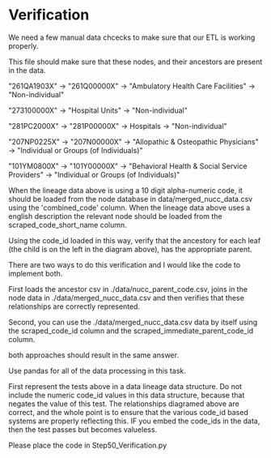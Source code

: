 Verification
==================

We need a few manual data chcecks to make sure that our ETL is working properly.

This file should make sure that these nodes, and their ancestors are present in the data.

"261QA1903X" -> "261Q00000X" -> "Ambulatory Health Care Facilities" -> "Non-individual"

"273100000X" -> "Hospital Units" -> "Non-individual"

"281PC2000X" -> "281P00000X" -> Hospitals ->  "Non-individual"

"207NP0225X" -> "207N00000X" -> "Allopathic & Osteopathic Physicians" -> "Individual or Groups (of Individuals)"

"101YM0800X" -> "101Y00000X" -> "Behavioral Health & Social Service Providers" -> "Individual or Groups (of Individuals)"

When the lineage data above is using a 10 digit alpha-numeric code, it should be loaded from the node database in data/merged_nucc_data.csv using the 'combined_code' column.
When the lineage data above uses a english description the relevant node should be loaded from the scraped_code_short_name column.

Using the code_id loaded in this way, verify that the ancestory for each leaf (the child is on the left in the diagram above), has the appropriate parent.

There are two ways to do this verification and I would like the code to implement both.

First loads the ancestor csv in ./data/nucc_parent_code.csv, joins in the node data in ./data/merged_nucc_data.csv
and then verifies that these relationships are correctly represented.

Second, you can use the ./data/merged_nucc_data.csv data by itself using the scraped_code_id column and the scraped_immediate_parent_code_id column.

both approaches should result in the same answer.

Use pandas for all of the data processing in this task.

First represent the tests above in a data lineage data structure. Do not include the numeric code_id values in this data structure, because that negates the value of this test.
The relationships diagramed above are correct, and the whole point is to ensure that the various code_id based systems are properly reflecting this.
IF you embed the code_ids in the data, then the test passes but becomes valueless.

Please place the code in Step50_Verification.py
